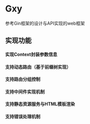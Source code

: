 # Gxy
参考Gin框架的设计与API实现的web框架

## 实现功能

#### 实现Context封装参数信息

#### 支持动态路由（基于前缀树实现）

#### 支持路由分组控制

#### 支持中间件实现机制

#### 支持静态资源服务与HTML模板渲染

#### 支持错误处理机制
